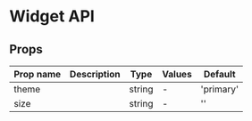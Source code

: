 # Widget API

## Props

| Prop name | Description | Type   | Values | Default   |
| --------- | ----------- | ------ | ------ | --------- |
| theme     |             | string | -      | 'primary' |
| size      |             | string | -      | ''        |
